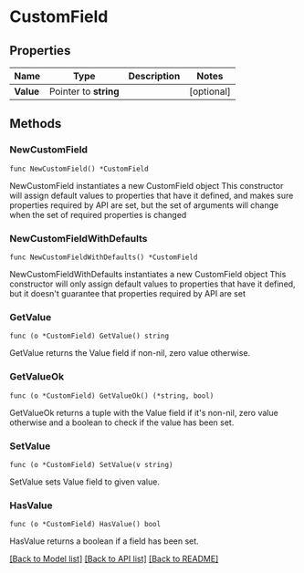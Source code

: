 # CustomField

## Properties

Name | Type | Description | Notes
------------ | ------------- | ------------- | -------------
**Value** | Pointer to **string** |  | [optional] 

## Methods

### NewCustomField

`func NewCustomField() *CustomField`

NewCustomField instantiates a new CustomField object
This constructor will assign default values to properties that have it defined,
and makes sure properties required by API are set, but the set of arguments
will change when the set of required properties is changed

### NewCustomFieldWithDefaults

`func NewCustomFieldWithDefaults() *CustomField`

NewCustomFieldWithDefaults instantiates a new CustomField object
This constructor will only assign default values to properties that have it defined,
but it doesn't guarantee that properties required by API are set

### GetValue

`func (o *CustomField) GetValue() string`

GetValue returns the Value field if non-nil, zero value otherwise.

### GetValueOk

`func (o *CustomField) GetValueOk() (*string, bool)`

GetValueOk returns a tuple with the Value field if it's non-nil, zero value otherwise
and a boolean to check if the value has been set.

### SetValue

`func (o *CustomField) SetValue(v string)`

SetValue sets Value field to given value.

### HasValue

`func (o *CustomField) HasValue() bool`

HasValue returns a boolean if a field has been set.


[[Back to Model list]](../README.md#documentation-for-models) [[Back to API list]](../README.md#documentation-for-api-endpoints) [[Back to README]](../README.md)


